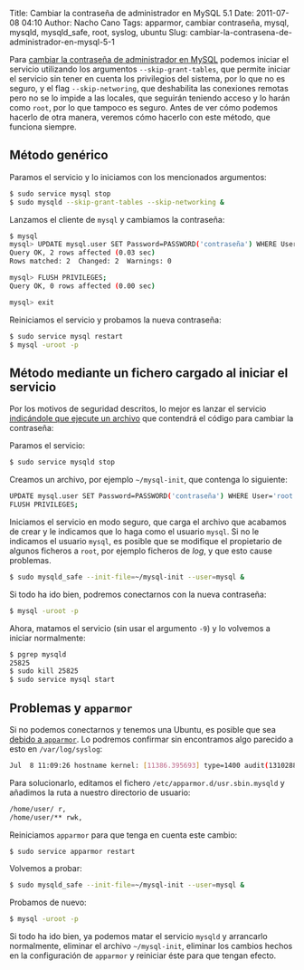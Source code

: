 Title: Cambiar la contraseña de administrador en MySQL 5.1
Date: 2011-07-08 04:10
Author: Nacho Cano
Tags: apparmor, cambiar contraseña, mysql, mysqld, mysqld_safe, root, syslog, ubuntu
Slug: cambiar-la-contrasena-de-administrador-en-mysql-5-1

Para [cambiar la contraseña de administrador en MySQL][] podemos iniciar
el servicio utilizando los argumentos `--skip-grant-tables`, que permite
iniciar el servicio sin tener en cuenta los privilegios del sistema, por
lo que no es seguro, y el flag `--skip-networing`, que deshabilita las
conexiones remotas pero no se lo impide a las locales, que seguirán
teniendo acceso y lo harán como `root`, por lo que tampoco es seguro.
Antes de ver cómo podemos hacerlo de otra manera, veremos cómo hacerlo
con este método, que funciona siempre.


Método genérico
---------------

Paramos el servicio y lo iniciamos con los mencionados argumentos:

```bash
$ sudo service mysql stop
$ sudo mysqld --skip-grant-tables --skip-networking &
```

Lanzamos el cliente de `mysql` y cambiamos la contraseña:

```bash
$ mysql
mysql> UPDATE mysql.user SET Password=PASSWORD('contraseña') WHERE User='root';
Query OK, 2 rows affected (0.03 sec)
Rows matched: 2  Changed: 2  Warnings: 0

mysql> FLUSH PRIVILEGES;
Query OK, 0 rows affected (0.00 sec)

mysql> exit
```

Reiniciamos el servicio y probamos la nueva contraseña:

```bash
$ sudo service mysql restart
$ mysql -uroot -p
```

Método mediante un fichero cargado al iniciar el servicio
---------------------------------------------------------

Por los motivos de seguridad descritos, lo mejor es lanzar el servicio
[indicándole que ejecute un archivo][] que contendrá el código para
cambiar la contraseña:

Paramos el servicio:

```bash
$ sudo service mysqld stop
```

Creamos un archivo, por ejemplo `~/mysql-init`, que contenga lo
siguiente:

```bash
UPDATE mysql.user SET Password=PASSWORD('contraseña') WHERE User='root';
FLUSH PRIVILEGES;
```

Iniciamos el servicio en modo seguro, que carga el archivo que acabamos
de crear y le indicamos que lo haga como el usuario `mysql`. Si no le
indicamos el usuario `mysql`, es posible que se modifique el propietario
de algunos ficheros a `root`, por ejemplo ficheros de _log_, y que esto
cause problemas.

```bash
$ sudo mysqld_safe --init-file=~/mysql-init --user=mysql &
```

Si todo ha ido bien, podremos conectarnos con la nueva contraseña:

```bash
$ mysql -uroot -p
```

Ahora, matamos el servicio (sin usar el argumento `-9`) y lo volvemos a
iniciar normalmente:

```bash
$ pgrep mysqld
25825
$ sudo kill 25825
$ sudo service mysql start
```

Problemas y `apparmor`
----------------------

Si no podemos conectarnos y tenemos una Ubuntu, es posible que sea
[debido a `apparmor`][debido a apparmor]. Lo podremos confirmar sin encontramos algo
parecido a esto en `/var/log/syslog`:

```bash
Jul  8 11:09:26 hostname kernel: [11386.395693] type=1400 audit(1310288966.659:41): apparmor="DENIED" operation="open" parent=8723 profile="/usr/sbin/mysqld" name="/home/user/mysql-init" pid=8837 comm="mysqld" requested_mask="r" denied_mask="r" fsuid=113 ouid=0
```

Para solucionarlo, editamos el fichero `/etc/apparmor.d/usr.sbin.mysqld`
y añadimos la ruta a nuestro directorio de usuario:

```bash
/home/user/ r,
/home/user/** rwk,
```

Reiniciamos `apparmor` para que tenga en cuenta este cambio:

```bash
$ sudo service apparmor restart
```

Volvemos a probar:

```bash
$ sudo mysqld_safe --init-file=~/mysql-init --user=mysql &
```

Probamos de nuevo:

```bash
$ mysql -uroot -p
```

Si todo ha ido bien, ya podemos matar el servicio `mysqld` y arrancarlo
normalmente, eliminar el archivo `~/mysql-init`, eliminar los cambios
hechos en la configuración de `apparmor` y reiniciar éste para que
tengan efecto.

  [cambiar la contraseña de administrador en MySQL]: http://dev.mysql.com/doc/refman/5.1/en/resetting-permissions.html#resetting-permissions-generic
    "cambiar la contraseña de administrador en MySQL"
  [indicándole que ejecute un archivo]: http://dev.mysql.com/doc/refman/5.1/en/resetting-permissions.html#resetting-permissions-unix
    "indicándole que ejecute un archivo"
  [debido a apparmor]: http://www.debianadmin.com/mysql-database-server-installation-and-configuration-in-ubuntu.html/comment-page-1#comment-111
    "debido a `apparmor`"
